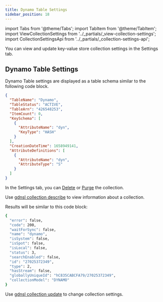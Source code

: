 ```yaml
---
title: Dynamo Table Settings
sidebar_position: 18
---
```


import Tabs from '@theme/Tabs';
import TabItem from '@theme/TabItem';
import ViewCollectionSettings from '../_partials/_view-collection-settings';
import CollectionSettingsApi from '../_partials/_collection-settings-api';

<Tabs groupId="operating-systems">
<TabItem value="ui" label="UI">

You can view and update key-value store collection settings in the Settings tab.

<ViewCollectionSettings />

## Dynamo Table Settings

Dynamo Table settings are displayed as a table schema similar to the following code block.

```json
{
  "TableName": "Dynamo",
  "TableStatus": "ACTIVE",
  "TableArn": "426548253",
  "ItemCount": 0,
  "KeySchema": [
    {
      "AttributeName": "dyn",
      "KeyType": "HASH"
    }
  ],
  "CreationDateTime": 1658949141,
  "AttributeDefinitions": [
    {
      "AttributeName": "dyn",
      "AttributeType": "S"
    }
  ]
}
```

In the Settings tab, you can [Delete](../delete-collection) or [Purge](purge-dynamo-table) the collection.

</TabItem>
<TabItem value="cli" label="CLI">

Use [gdnsl collection describe](../../cli/collections-cli#gdnsl-collection-describe) to view information about a collection.

Results will be similar to this code block:

```bash
{
  "error": false,
  "code": 200,
  "waitForSync": false,
  "name": "dynamo",
  "isSystem": false,
  "isSpot": false,
  "isLocal": false,
  "status": 3,
  "searchEnabled": false,
  "id": "27025372349",
  "type": 2,
  "hasStream": false,
  "globallyUniqueId": "hC835CABCFA79/27025372349",
  "collectionModel": "DYNAMO"
}
```

Use [gdnsl collection update](../../cli/collections-cli#gdnsl-collection-update) to change collection settings.

</TabItem>
<TabItem value="api" label="API">

<CollectionSettingsApi />

</TabItem>
</Tabs>